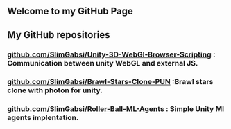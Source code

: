 ## Welcome to my GitHub Page 


## My GitHub repositories

### <a href="https://github.com/SlimGabsi/Unity-3D-WebGl-Browser-Scripting">github.com/SlimGabsi/Unity-3D-WebGl-Browser-Scripting</a> : Communication between unity WebGL and external JS.

### <a href="https://github.com/SlimGabsi/Brawl-Stars-Clone-PUN">github.com/SlimGabsi/Brawl-Stars-Clone-PUN</a> :Brawl stars clone with photon for unity.

### <a href="https://github.com/SlimGabsi/Roller-Ball-ML-Agents">github.com/SlimGabsi/Roller-Ball-ML-Agents</a> : Simple Unity Ml agents implentation.


